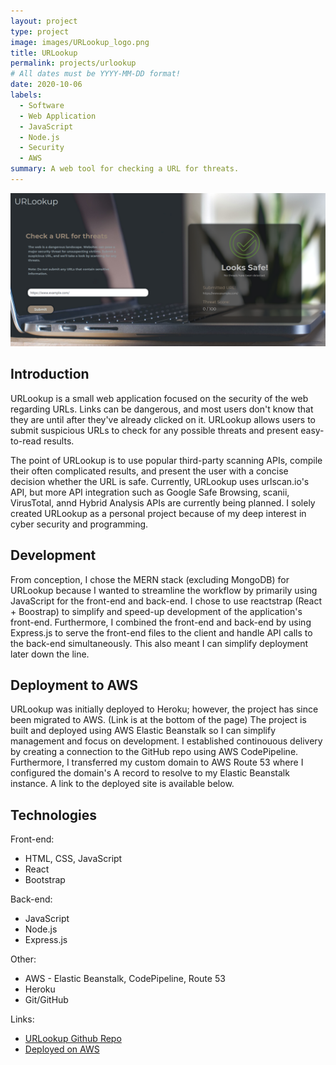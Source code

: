 ```yaml
---
layout: project
type: project
image: images/URLookup_logo.png
title: URLookup
permalink: projects/urlookup
# All dates must be YYYY-MM-DD format!
date: 2020-10-06
labels:
  - Software
  - Web Application
  - JavaScript
  - Node.js
  - Security
  - AWS
summary: A web tool for checking a URL for threats.
---
```


<img class="ui image" src="../images/URLookup_landing.png">

## Introduction
URLookup is a small web application focused on the security of the web regarding URLs. Links can be dangerous, and most users don't know that they are until after they've already clicked on it. URLookup allows users to submit suspicious URLs to check for any possible threats and present easy-to-read results.

The point of URLookup is to use popular third-party scanning APIs, compile their often complicated results, and present the user with a concise decision whether the URL is safe. Currently, URLookup uses urlscan.io's API, but more API integration such as Google Safe Browsing, scanii, VirusTotal, annd Hybrid Analysis APIs are currently being planned. I solely created URLookup as a personal project because of my deep interest in cyber security and programming.

## Development
From conception, I chose the MERN stack (excluding MongoDB) for URLookup because I wanted to streamline the workflow by primarily using JavaScript for the front-end and back-end. I chose to use reactstrap (React + Boostrap) to simplify and speed-up development of the application's front-end. Furthermore, I combined the front-end and back-end by using Express.js to serve the front-end files to the client and handle API calls to the back-end simultaneously. This also meant I can simplify deployment later down the line. 

## Deployment to AWS
URLookup was initially deployed to Heroku; however, the project has since been migrated to AWS. (Link is at the bottom of the page)
The project is built and deployed using AWS Elastic Beanstalk so I can simplify management and focus on development. I established continouous delivery by creating a connection to the GitHub repo using AWS CodePipeline. Furthermore, I transferred my custom domain to AWS Route 53 where I configured the domain's A record to resolve to my Elastic Beanstalk instance. A link to the deployed site is available below.


## Technologies
Front-end:
- HTML, CSS, JavaScript
- React
- Bootstrap

Back-end:
- JavaScript
- Node.js
- Express.js

Other:
- AWS - Elastic Beanstalk, CodePipeline, Route 53
- Heroku
- Git/GitHub


Links:
- [URLookup Github Repo](https://github.com/jayryanj/URLookup)
- [Deployed on AWS](http://www.urlookup.com/)